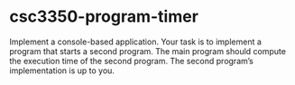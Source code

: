 # csc3350-program-timer
Implement a console-based application. Your task is to implement a program that starts a second program. The main program should compute the execution time of the second program. The second program’s implementation is  up to you.
